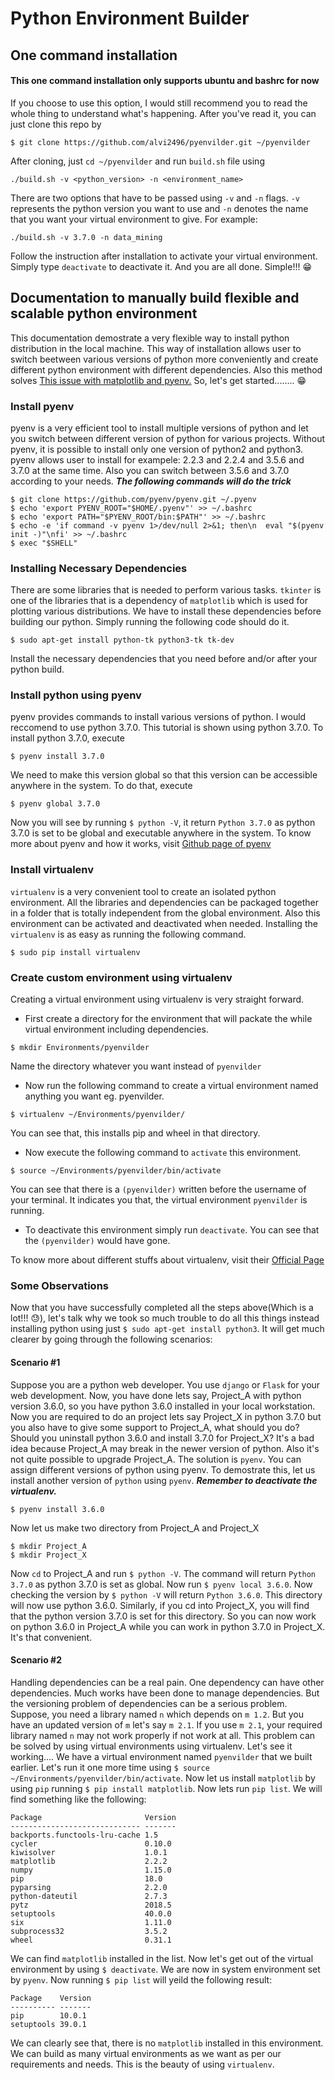 # Python Environment Builder
## One command installation
#### This one command installation only supports ubuntu and bashrc for now
If you choose to use this option, I would still recommend you to read the whole thing to understand what's happening. After you've read it, you can just clone this repo by 
```
$ git clone https://github.com/alvi2496/pyenvilder.git ~/pyenvilder
```
After cloning, just `cd ~/pyenvilder` and run `build.sh` file using
```
./build.sh -v <python_version> -n <environment_name>
```
There are two options that have to be passed using `-v` and `-n` flags. `-v` represents the python version you want to use and `-n` denotes the name that you want your virtual environment to give. For example: 
```
./build.sh -v 3.7.0 -n data_mining
```
Follow the instruction after installation to activate your virtual environment. Simply type `deactivate` to deactivate it.
And you are all done. Simple!!! :grin:
## Documentation to manually build flexible and scalable python environment
This documentation demostrate a very flexible way to install python distribution in the local machine. This way of installation allows user to switch beetween various versions of python more conveniently and create different python environment with different dependencies. Also this method solves [This issue with matplotlib and pyenv.](https://github.com/pyenv/pyenv-virtualenv/issues/140) So, let's get started........ :grin:
### Install pyenv
pyenv is a very efficient tool to install multiple versions of python and let you switch between different version of python for various projects. Without pyenv, it is possible to install only one version of python2 and python3. pyenv allows user to install for exampele: 2.2.3 and 2.2.4 and 3.5.6 and 3.7.0 at the same time. Also you can switch between 3.5.6 and 3.7.0 according to your needs. ***The following commands will do the trick***
```
$ git clone https://github.com/pyenv/pyenv.git ~/.pyenv
$ echo 'export PYENV_ROOT="$HOME/.pyenv"' >> ~/.bashrc
$ echo 'export PATH="$PYENV_ROOT/bin:$PATH"' >> ~/.bashrc
$ echo -e 'if command -v pyenv 1>/dev/null 2>&1; then\n  eval "$(pyenv init -)"\nfi' >> ~/.bashrc
$ exec "$SHELL"
```
### Installing Necessary Dependencies
There are some libraries that is needed to perform various tasks. `tkinter` is one of the libraries that is a dependency of `matplotlib` which is used for plotting various distributions. We have to install these dependencies before building our python. Simply running the following code should do it.
```
$ sudo apt-get install python-tk python3-tk tk-dev
```
Install the necessary dependencies that you need before and/or after your python build.
### Install python using pyenv
pyenv provides commands to install various versions of python. I would reccomend to use python 3.7.0. This tutorial is shown using python 3.7.0. To install python 3.7.0, execute
```
$ pyenv install 3.7.0
```
We need to make this version global so that this version can be accessible anywhere in the system. To do that, execute
```
$ pyenv global 3.7.0
```
Now you will see by running `$ python -V`, it return `Python 3.7.0` as python 3.7.0 is set to be global and executable anywhere in the system.
To know more about pyenv and how it works, visit [Github page of pyenv](https://github.com/pyenv/pyenv)
### Install virtualenv
`virtualenv` is a very convenient tool to create an isolated python environment. All the libraries and dependencies can be packaged together in a folder that is totally independent from the global environment. Also this environment can be activated and deactivated when needed. Installing the `virtualenv` is as easy as running the following command.
```
$ sudo pip install virtualenv
```
### Create custom environment using virtualenv
Creating a virtual environment using virtualenv is very straight forward. 
- First create a directory for the environment that will packate the while virtual environment including dependencies.
```
$ mkdir Environments/pyenvilder
```
Name the directory whatever you want instead of `pyenvilder`
- Now run the following command to create a virtual environment named anything you want eg. pyenvilder.
```
$ virtualenv ~/Environments/pyenvilder/
```
You can see that, this installs pip and wheel in that directory.
- Now execute the following command to `activate` this environment.
```
$ source ~/Environments/pyenvilder/bin/activate
```
You can see that there is a `(pyenvilder)` written before the username of your terminal. It indicates you that, the virtual environment `pyenvilder` is running.
- To deactivate this environment simply run `deactivate`. You can see that the `(pyenvilder)` would have gone.

To know more about different stuffs about virtualenv, visit their [Official Page](https://virtualenv.pypa.io/en/stable/installation/)
### Some Observations
Now that you have successfully completed all the steps above(Which is a lot!!! :sweat:), let's talk why we took so much trouble to do all this things instead installing python using just `$ sudo apt-get install python3`. It will get much clearer by going through the following scenarios:
#### Scenario #1
Suppose you are a python web developer. You use `django` or `Flask` for your web development. Now, you have done lets say, Project_A with python version 3.6.0, so you have python 3.6.0 installed in your local workstation. Now you are required to do an project lets say Project_X in python 3.7.0 but you also have to give some support to Project_A, what should you do? Should you uninstall python 3.6.0 and install 3.7.0 for Project_X? It's a bad idea because Project_A may break in the newer version of python. Also it's not quite possible to upgrade Project_A. The solution is `pyenv`. You can assign different versions of python using pyenv. To demostrate this, let us install another version of `python` using `pyenv`. ***Remember to deactivate the virtualenv.***
```
$ pyenv install 3.6.0
```
Now let us make two directory from Project_A and Project_X
```
$ mkdir Project_A
$ mkdir Project_X
```
Now `cd` to Project_A and run `$ python -V`. The command will return `Python 3.7.0` as python 3.7.0 is set as global. Now run `$ pyenv local 3.6.0`. Now checking the version by `$ python -V` will return `Python 3.6.0`. This directory will now use python 3.6.0. Similarly, if you cd into Project_X, you will find that the python version 3.7.0 is set for this directory. So you can now work on python 3.6.0 in Project_A while you can work in python 3.7.0 in Project_X. It's that convenient.
#### Scenario #2
Handling dependencies can be a real pain. One dependency can have other dependencies. Much works have been done to manage dependencies. But the versioning problem of dependencies can be a serious problem. Suppose, you need a library named `n` which depends on `m 1.2`. But you have an updated version of `m` let's say `m 2.1`. If you use `m 2.1`, your required library named `n` may not work properly if not work at all. This problem can be solved by using virtual environments using virtualenv. Let's see it working....
We have a virtual environment named `pyenvilder` that we built earlier. Let's run it one more time using `$ source ~/Environments/pyenvilder/bin/activate`. Now let us install `matplotlib` by using `pip` running `$ pip install matplotlib`. Now lets run `pip list`. We will find something like the following:
```
Package                       Version
----------------------------- -------
backports.functools-lru-cache 1.5    
cycler                        0.10.0 
kiwisolver                    1.0.1  
matplotlib                    2.2.2  
numpy                         1.15.0 
pip                           18.0   
pyparsing                     2.2.0  
python-dateutil               2.7.3  
pytz                          2018.5 
setuptools                    40.0.0 
six                           1.11.0 
subprocess32                  3.5.2  
wheel                         0.31.1
```
We can find `matplotlib` installed in the list.
Now let's get out of the virtual environment by using `$ deactivate`. We are now in system environment set by `pyenv`. Now running `$ pip list` will yeild the following result:
```
Package    Version
---------- -------
pip        10.0.1 
setuptools 39.0.1
```
We can clearly see that, there is no `matplotlib` installed in this environment. We can build as many virtual environments as we want as per our requirements and needs. This is the beauty of using `virtualenv`.
